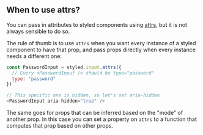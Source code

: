 ## When to use attrs?

You can pass in attributes to styled components using [attrs](/docs/basics#attaching-additional-props), but
it is not always sensible to do so.

The rule of thumb is to use `attrs` when you want every instance of a styled
component to have that prop, and pass props directly when every instance needs a
different one:

```js
const PasswordInput = styled.input.attrs({
  // Every <PasswordInput /> should be type="password"
  type: "password"
})``

// This specific one is hidden, so let's set aria-hidden
<PasswordInput aria-hidden="true" />
```

The same goes for props that can be inferred based on the "mode" of another prop.
In this case you can set a property on `attrs` to a function that computes
that prop based on other props.

